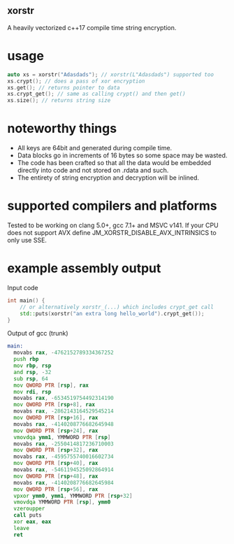 ## xorstr
A heavily vectorized c++17 compile time string encryption.

# usage
```cpp
auto xs = xorstr("Adasdads"); // xorstr(L"Adasdads") supported too
xs.crypt(); // does a pass of xor encryption
xs.get(); // returns pointer to data
xs.crypt_get(); // same as calling crypt() and then get()
xs.size(); // returns string size
```

# noteworthy things
* All keys are 64bit and generated during compile time.
* Data blocks go in increments of 16 bytes so some space may be wasted.
* The code has been crafted so that all the data would be embedded directly into code and not stored on .rdata and such.
* The entirety of string encryption and decryption will be inlined.

# supported compilers and platforms
Tested to be working on clang 5.0+, gcc 7.1+ and MSVC v141.
If your CPU does not support AVX define JM_XORSTR_DISABLE_AVX_INTRINSICS to only use SSE.

# example assembly output
Input code
```cpp
int main() {
    // or alternatively xorstr_(...) which includes crypt_get call
    std::puts(xorstr("an extra long hello_world").crypt_get());
}
```
Output of gcc (trunk)
```asm
main:
  movabs rax, -4762152789334367252
  push rbp
  mov rbp, rsp
  and rsp, -32
  sub rsp, 64
  mov QWORD PTR [rsp], rax
  mov rdi, rsp
  movabs rax, -6534519754492314190
  mov QWORD PTR [rsp+8], rax
  movabs rax, -2862143164529545214
  mov QWORD PTR [rsp+16], rax
  movabs rax, -4140208776682645948
  mov QWORD PTR [rsp+24], rax
  vmovdqa ymm1, YMMWORD PTR [rsp]
  movabs rax, -2550414817236710003
  mov QWORD PTR [rsp+32], rax
  movabs rax, -4595755740016602734
  mov QWORD PTR [rsp+40], rax
  movabs rax, -5461194525092864914
  mov QWORD PTR [rsp+48], rax
  movabs rax, -4140208776682645984
  mov QWORD PTR [rsp+56], rax
  vpxor ymm0, ymm1, YMMWORD PTR [rsp+32]
  vmovdqa YMMWORD PTR [rsp], ymm0
  vzeroupper
  call puts
  xor eax, eax
  leave
  ret
  ```
